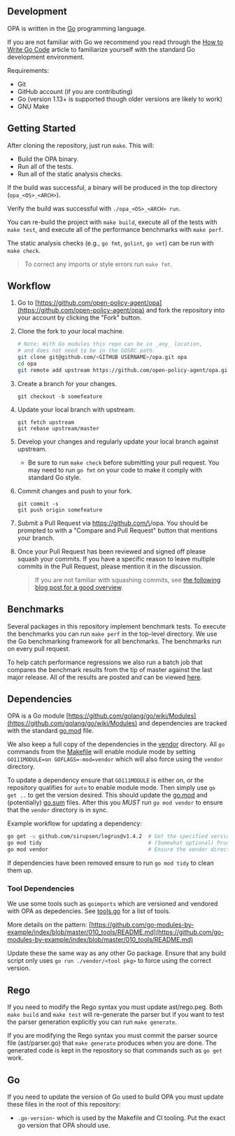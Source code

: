 ## Development

OPA is written in the [Go](https://golang.org) programming language.

If you are not familiar with Go we recommend you read through the [How to Write Go
Code](https://golang.org/doc/code.html) article to familiarize yourself with the standard Go development environment.

Requirements:

- Git
- GitHub account (if you are contributing)
- Go (version 1.13+ is supported though older versions are likely to work)
- GNU Make

## Getting Started

After cloning the repository, just run `make`. This will:

- Build the OPA binary.
- Run all of the tests.
- Run all of the static analysis checks.

If the build was successful, a binary will be produced in the top directory (`opa_<OS>_<ARCH>`).

Verify the build was successful with `./opa_<OS>_<ARCH> run`.

You can re-build the project with `make build`, execute all of the tests
with `make test`, and execute all of the performance benchmarks with `make perf`.

The static analysis checks (e.g., `go fmt`, `golint`, `go vet`) can be run
with `make check`.

> To correct any imports or style errors run `make fmt`.

## Workflow

1. Go to [https://github.com/open-policy-agent/opa](https://github.com/open-policy-agent/opa) and fork the repository
   into your account by clicking the "Fork" button.

1. Clone the fork to your local machine.
    
    ```bash
    # Note: With Go modules this repo can be in _any_ location,
    # and does not need to be in the GOSRC path.
    git clone git@github.com/<GITHUB USERNAME>/opa.git opa
    cd opa
    git remote add upstream https://github.com/open-policy-agent/opa.git
    ```

1. Create a branch for your changes.

    ```
    git checkout -b somefeature
    ```

1. Update your local branch with upstream.

    ```
    git fetch upstream
    git rebase upstream/master
    ```

1. Develop your changes and regularly update your local branch against upstream.

    - Be sure to run `make check` before submitting your pull request. You
      may need to run `go fmt` on your code to make it comply with standard Go
      style.

1. Commit changes and push to your fork.

    ```
    git commit -s
    git push origin somefeature
    ```

1. Submit a Pull Request via https://github.com/\<GITHUB USERNAME>/opa. You
   should be prompted to with a "Compare and Pull Request" button that
   mentions your branch.

1. Once your Pull Request has been reviewed and signed off please squash your
   commits. If you have a specific reason to leave multiple commits in the
   Pull Request, please mention it in the discussion.

   > If you are not familiar with squashing commits, see [the following blog post for a good overview](http://gitready.com/advanced/2009/02/10/squashing-commits-with-rebase.html).

## Benchmarks

Several packages in this repository implement benchmark tests. To execute the
benchmarks you can run `make perf` in the top-level directory. We use the Go
benchmarking framework for all benchmarks. The benchmarks run on every pull
request.

To help catch performance regressions we also run a batch job that compares the
benchmark results from the tip of master against the last major release. All of
the results are posted and can be viewed
[here](https://opa-benchmark-results.s3.amazonaws.com/index.html).

## Dependencies

OPA is a Go module [https://github.com/golang/go/wiki/Modules](https://github.com/golang/go/wiki/Modules)
and dependencies are tracked with the standard [go.mod](../../go.mod) file.

We also keep a full copy of the dependencies in the [vendor](../../vendor)
directory. All `go` commands from the [Makefile](../../Makefile) will enable
module mode by setting `GO111MODULE=on GOFLAGS=-mod=vendor` which will also
force using the `vendor` directory.

To update a dependency ensure that `GO111MODULE` is either on, or the repository
qualifies for `auto` to enable module mode. Then simply use `go get ..` to get
the version desired. This should update the [go.mod](../../go.mod) and (potentially)
[go.sum](../../go.sum) files. After this you *MUST* run `go mod vendor` to ensure
that the `vendor` directory is in sync.

Example workflow for updating a dependency:

```bash
go get -u github.com/sirupsen/logrus@v1.4.2  # Get the specified version of the package.
go mod tidy                                  # (Somewhat optional) Prunes removed dependencies.
go mod vendor                                # Ensure the vendor directory is up to date.
```

If dependencies have been removed ensure to run `go mod tidy` to clean them up.


### Tool Dependencies

We use some tools such as `goimports` which are versioned and vendored
with OPA as depedencies. See [tools.go](../../tools.go) for a list of tools.

More details on the pattern: [https://github.com/go-modules-by-example/index/blob/master/010_tools/README.md](https://github.com/go-modules-by-example/index/blob/master/010_tools/README.md)

Update these the same way as any other Go package. Ensure that any build script
only uses `go run ./vendor/<tool pkg>` to force using the correct version.

## Rego

If you need to modify the Rego syntax you must update ast/rego.peg. Both `make
build` and `make test` will re-generate the parser but if you want to test the
parser generation explicitly you can run `make generate`.

If you are modifying the Rego syntax you must commit the parser source file
(ast/parser.go) that `make generate` produces when you are done. The generated
code is kept in the repository so that commands such as `go get` work.

## Go

If you need to update the version of Go used to build OPA you must update these
files in the root of this repository:

* `.go-version`- which is used by the Makefile and CI tooling. Put the exact go
  version that OPA should use.
